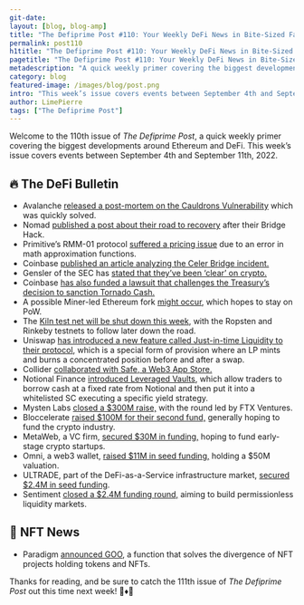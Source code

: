 ```yaml
---
git-date:
layout: [blog, blog-amp]
title: "The Defiprime Post #110: Your Weekly DeFi News in Bite-Sized Fashion"
permalink: post110
h1title: "The Defiprime Post #110: Your Weekly DeFi News in Bite-Sized Fashion"
pagetitle: "The Defiprime Post #110: Your Weekly DeFi News in Bite-Sized Fashion"
metadescription: "A quick weekly primer covering the biggest developments around Ethereum and DeFi. This week’s issue covers events between September 4th and September 11th, 2022"
category: blog
featured-image: /images/blog/post.png
intro: "This week’s issue covers events between September 4th and September 11th, 2022"
author: LimePierre
tags: ["The Defiprime Post"]
---
```


Welcome to the 110th issue of _The Defiprime Post_, a quick weekly primer covering the biggest developments around Ethereum and DeFi. This week’s issue covers events between September 4th and September 11th, 2022.


## 🔥 The DeFi Bulletin

* Avalanche [released a post-mortem on the Cauldrons Vulnerability](https://mirror.xyz/0x5744b051845B62D6f5B6Db095cc428bCbBBAc6F9/zRO5HegkDEHG1NEnM3h-am79Pf5RlERhHNsiI1CiFts) which was quickly solved.
* Nomad [published a post about their road to recovery](https://medium.com/nomad-xyz-blog/the-road-to-recovery-6abe5eec8ff1) after their Bridge Hack.
* Primitive’s RMM-01 protocol [suffered a pricing issue](https://primitive.xyz/blog/rmm-01-math-approximation-error) due to an error in math approximation functions.
* Coinbase [published an article analyzing the Celer Bridge incident.](https://blog.coinbase.com/celer-bridge-incident-analysis-895a9fc77e57)
* Gensler of the SEC has [stated that they’ve been ‘clear’ on crypto.](https://www.theblock.co/post/168600/gensler-sec-has-been-clear-on-cryptocurrencies)
* Coinbase [has also funded a lawsuit that challenges the Treasury’s decision to sanction Tornado Cash.](https://blog.coinbase.com/defending-privacy-in-crypto-e09db33dece8)
* A possible Miner-led Ethereum fork [might occur](https://www.theblock.co/post/168007/the-merge-a-look-at-the-miner-led-ethereum-fork-that-might-happen), which hopes to stay on PoW.
* The [Kiln test net will be shut down this week](https://blog.ethereum.org/2022/09/09/kiln-shutdown), with the Ropsten and Rinkeby testnets to follow later down the road.
* Uniswap [has introduced a new feature called Just-in-time Liquidity to their protocol,](https://uniswap.org/blog/jit-liquidity) which is a special form of provision where an LP mints and burns a concentrated position before and after a swap.
* Collider [collaborated with Safe, a Web3 App Store.](https://medium.com/colliderventures/safe-web3s-app-store-ab851e947ae9?s=35)
* Notional Finance [introduced Leveraged Vaults](https://blog.notional.finance/introducing-leveraged-vaults/?s=35), which allow traders to borrow cash at a fixed rate from Notional and then put it into a whitelisted SC executing a specific yield strategy. 
* Mysten Labs [closed a $300M raise,](https://www.theblock.co/post/168532/mysten-labs-sui-blockchain-fundraise-ftx-ventures) with the round led by FTX Ventures.
* Bloccelerate [raised $100M for their second fund,](https://www.coindesk.com/business/2022/09/09/crypto-focused-venture-firm-bloccelerate-is-raising-100m-for-second-fund/) generally hoping to fund the crypto industry.
* MetaWeb, a VC firm, [secured $30M in funding,](https://www.coindesk.com/business/2022/09/08/venture-capital-firm-metaweb-raises-30m-for-early-stage-crypto-startups/) hoping to fund early-stage crypto startups.
* Omni, a web3 wallet, [raised $11M in seed funding,](https://www.theblock.co/post/168262/web3-wallet-omni-raises-11-million-in-seed-funding-at-a-50-million-valuation) holding a $50M valuation.
* ULTRADE, part of the DeFi-as-a-Service infrastructure market, [secured $2.4M in seed funding](https://www.globenewswire.com/news-release/2022/09/06/2510743/0/en/ULTRADE-a-Pioneer-in-the-Emerging-DeFi-as-a-Service-infrastructure-Market-Receives-2-4M-Seed-Funding.html).
* Sentiment [closed a $2.4M funding round,](https://medium.com/@sentimentxyz/sentiment-raises-2-4m-to-build-permissionless-liquidity-markets-23da1c978c52) aiming to build permissionless liquidity markets.


## 💎 NFT News

* Paradigm [announced GOO](https://www.paradigm.xyz/2022/09/goo?s=35), a function that solves the divergence of NFT projects holding tokens and NFTs.


Thanks for reading, and be sure to catch the 111th issue of _The Defiprime Post_ out this time next week! 👋♦️👋